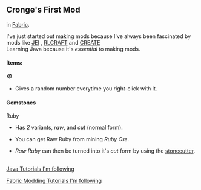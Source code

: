 ## Cronge's First Mod

in [Fabric](https://fabricmc.net).

I've just started out making mods because I've always been fascinated by mods like [JEI](https://www.curseforge.com/minecraft/mc-mods/jei) , [RLCRAFT](https://www.curseforge.com/minecraft/modpacks/rlcraft) and [CREATE](https://www.curseforge.com/minecraft/mc-mods/create)
<br/> Learning Java because it's *essential* to making mods.

#### Items:

![Eight Ball](https://github.com/Cronge/CrongesFirstMod-1.19/blob/main/src/main/resources/assets/crongesfirstmod/textures/item/eight_ball.png)
- Gives a random number everytime you right-click with it.

#### Gemstones

Ruby
- Has *2* variants, *raw*, and *cut* (normal form).

- You can get Raw Ruby from mining *Ruby Ore*.
- *Raw Ruby*  can then be turned into it's  *cut*  form by using the [stonecutter](https://minecraft.fandom.com/wiki/Stonecutter?so=search).


<br/> [Java Tutorials I'm following](https://www.youtube.com/watch?v=oBwPZRk6-SE&list=PLKGarocXCE1FeXvEogpjz4SvHxF_FJRO6)

[Fabric Modding Tutorials I'm following](https://www.youtube.com/watch?v=RSqSZoJQXvg&list=PLKGarocXCE1EeLZggaXPJaARxnAbUD8Y_)


